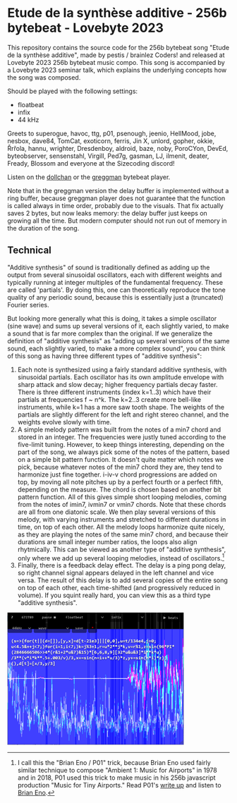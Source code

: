 # Etude de la synthèse additive - 256b bytebeat - Lovebyte 2023

This repository contains the source code for the 256b bytebeat song "Etude de la
synthèse additive", made by pestis / brainlez Coders! and released at Lovebyte
2023 256b bytebeat music compo. This song is accompanied by a Lovebyte 2023
seminar talk, which explains the underlying concepts how the song was composed.

Should be played with the following settings:
- floatbeat
- infix
- 44 kHz

Greets to superogue, havoc, ttg, p01, psenough, jeenio, HellMood, jobe, nesbox,
dave84, TomCat, exoticorn, ferris, Jin X, unlord, gopher, okkie, Řrřola, hannu,
wrighter, Dresdenboy, aldroid, baze, noby, PoroCYon, DevEd, byteobserver,
sensenstahl, Virgill, Ped7g, gasman, LJ, ilmenit, deater, Fready, Blossom and
everyone at the Sizecoding discord!

Listen on the
[dollchan](https://dollchan.net/bytebeat/#v3b64LZDLasMwEEX/RRAjjYZYsmQnaTJZFror3QotnMYF23kU2zJ5OP9epe3szuFyYe6dfZ73FXthvKft/evc8WGa+J6cF+iuePG0d0caZpmujJ8mp1B5DDSk2tjKYkNqHTZ2nidSNpvFWjwbatLr+gktNTMjNXYUIANooMWRupnGG/X1ia8KeH8Dni1tES9XxXZrgXeJlhmEZCESnQtwBRa4xJV35mlDYjzUAC0EkRoAPkZqAea5nCtl0jFavMjf/hPVUkJIjYAbXv8d1JEegguMj3lyl5i/psYzZH15/D5UH+UQ97BWK4Xs+DfO6+FcDruqHNjjBw)
or the
[greggman](https://greggman.com/downloads/examples/html5bytebeat/html5bytebeat.html#t=1&e=0&s=44100&bb=5d00000100fe0000000000000000141cc3a3e33cc5579210f1269c28a1abd55408d67a32dadeb3e43fb91060515a0fd17abea608175ae02b8f36f56891676427b947e46d5bfabd11b9e9761f4aebfa5c4fa6b4b49bbb9168f137ad1ebf1653bcfbe270c56fc09ca83454f571e9f13a5453f40661e6fcfb6153baf6a4cf8e206dc3d10fc99085b546fc9a8680f6dc685720dbd74428881c961c47f43ec3ec81e0b4cae1e3c6e094bcdc61284abc1f043ef0fbd1053a194aafcfe1f9d9bf14db9b37c27e4453bb9f7c1f9d16f462663746550ad52a555a6f903e3a8e37485b243aa2285f5304085ffde21240)
bytebeat player.

Note that in the greggman version the delay buffer is implemented without a ring
buffer, because greggman player does not guarantee that the function is called
always in time order, probably due to the visuals. That fix actually saves 2
bytes, but now leaks memory: the delay buffer just keeps on growing all the
time. But modern computer should not run out of memory in the duration of the
song.

## Technical

"Additive synthesis" of sound is traditionally defined as adding up the output
from several sinusoidal oscillators, each with different weights and typically
running at integer multiples of the fundamental frequency. These are called
'partials'. By doing this, one can theoretically reproduce the tone quality of
any periodic sound, because this is essentially just a (truncated) Fourier
series.

But looking more generally what this is doing, it takes a simple oscillator
(sine wave) and sums up several versions of it, each slightly varied, to make a
sound that is far more complex than the original. If we generalize the
definition of "additive synthesis" as "adding up several versions of the same
sound, each slightly varied, to make a more complex sound", you can think of
this song as having three different types of "additive synthesis":

1) Each note is synthesized using a fairly standard additive synthesis, with
   sinusoidal partials. Each oscillator has its own amplitude envelope with
   sharp attack and slow decay; higher frequency partials decay faster. There is
   three different instruments (index k=1..3) which have their partials at
   frequencies f ~ n^k. The k=2..3 create more bell-like instruments, while k=1
   has a more saw tooth shape. The weights of the partials are slightly
   different for the left and right stereo channel, and the weights evolve
   slowly with time.
2) A simple melody pattern was built from the notes of a min7 chord and stored
   in an integer. The frequencies were justly tuned according to the five-limit
   tuning. However, to keep things interesting, depending on the part of the
   song, we always pick some of the notes of the pattern, based on a simple bit
   pattern function. It doesn't quite matter which notes we pick, because
   whatever notes of the min7 chord they are, they tend to harmonize just fine
   together. i-iv-v chord progressions are added on top, by moving all note
   pitches up by a perfect fourth or a perfect fifth, depending on the measure.
   The chord is chosen based on another bit pattern function. All of this gives
   simple short looping melodies, coming from the notes of imin7, ivmin7 or
   vmin7 chords. Note that these chords are all from one diatonic scale. We then
   play several versions of this melody, with varying instruments and stretched
   to different durations in time, on top of each other. All the melody loops
   harmonize quite nicely, as they are playing the notes of the same min7 chord,
   and because their durations are small integer number ratios, the loops also
   align rhytmically. This can be viewed as another type of "additive
   synthesis", only where we add up several looping melodies, instead of
   oscillators.[^1]
3) Finally, there is a feedback delay effect. The delay is a ping pong delay, so
   right channel signal appears delayed in the left channel and vice versa. The
   result of this delay is to add several copies of the entire song on top of
   each other, each time-shifted (and progressively reduced in volume). If you
   squint really hard, you can view this as a third type "additive synthesis".

![Screenshot](screenshot.png)

[^1]: I call this the "Brian Eno / P01" trick, because Brian Eno used fairly
    similar technique to compose "Ambient 1: Music for Airports" in 1978 and in
    2018, P01 used this trick to make music in his 256b javascript production
    "Music for Tiny Airports." Read P01's [write
    up](http://www.p01.org/music_for_tiny_airports/) and listen to [Brian
    Eno](https://www.youtube.com/watch?v=vNwYtllyt3Q).

